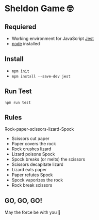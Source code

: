 # Sheldon Game 🤓

## Requiered
- Working environment for JavaScript [Jest](https://jestjs.io/es-ES/)
- [node](https://nodejs.org/en/) installed

## Install
- `npm init`
- `npm install --save-dev jest`

## Run Test
`npm run test`

## Rules
Rock-paper-scissors-lizard-Spock

- Scissors cut paper
- Paper covers the rock
- Rock crushes lizard
- Lizard poisons Spock
- Spock breaks (or melts) the scissors
- Scissors decapitate lizard
- Lizard eats paper
- Paper refutes Spock
- Spock vaporizes the rock
- Rock break scissors

## GO, GO, GO!
May the force be with you 👾
